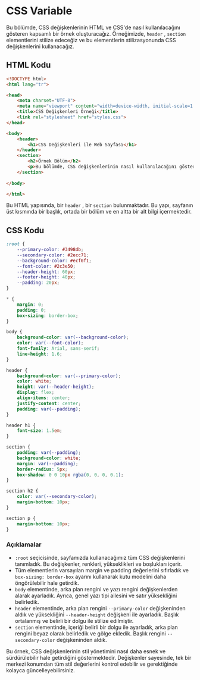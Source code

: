 # CSS Variable

Bu bölümde, CSS değişkenlerinin HTML ve CSS'de nasıl kullanılacağını gösteren kapsamlı bir örnek oluşturacağız. Örneğimizde, `header` , `section` elementlerini stilize edeceğiz ve bu elementlerin stilizasyonunda CSS değişkenlerini kullanacağız.

## HTML Kodu

```html
<!DOCTYPE html>
<html lang="tr">

<head>
    <meta charset="UTF-8">
    <meta name="viewport" content="width=device-width, initial-scale=1.0">
    <title>CSS Değişkenleri Örneği</title>
    <link rel="stylesheet" href="styles.css">
</head>

<body>
    <header>
        <h1>CSS Değişkenleri ile Web Sayfası</h1>
    </header>
    <section>
        <h2>Örnek Bölüm</h2>
        <p>Bu bölümde, CSS değişkenlerinin nasıl kullanılacağını gösteren bir örnek bulunmaktadır.</p>
    </section>
  
</body>

</html>
```

Bu HTML yapısında, bir `header` , bir `section` bulunmaktadır. Bu yapı, sayfanın üst kısmında bir başlık, ortada bir bölüm ve en altta bir alt bilgi içermektedir.

## CSS Kodu

```css
:root {
    --primary-color: #3498db;
    --secondary-color: #2ecc71;
    --background-color: #ecf0f1;
    --font-color: #2c3e50;
    --header-height: 60px;
    --footer-height: 40px;
    --padding: 20px;
}

* {
    margin: 0;
    padding: 0;
    box-sizing: border-box;
}

body {
    background-color: var(--background-color);
    color: var(--font-color);
    font-family: Arial, sans-serif;
    line-height: 1.6;
}

header {
    background-color: var(--primary-color);
    color: white;
    height: var(--header-height);
    display: flex;
    align-items: center;
    justify-content: center;
    padding: var(--padding);
}

header h1 {
    font-size: 1.5em;
}

section {
    padding: var(--padding);
    background-color: white;
    margin: var(--padding);
    border-radius: 5px;
    box-shadow: 0 0 10px rgba(0, 0, 0, 0.1);
}

section h2 {
    color: var(--secondary-color);
    margin-bottom: 10px;
}

section p {
    margin-bottom: 10px;
}


```

### Açıklamalar

* `:root` seçicisinde, sayfamızda kullanacağımız tüm CSS değişkenlerini tanımladık. Bu değişkenler, renkleri, yükseklikleri ve boşlukları içerir.
* Tüm elementlerin varsayılan margin ve padding değerlerini sıfırladık ve `box-sizing: border-box` ayarını kullanarak kutu modelini daha öngörülebilir hale getirdik.
* `body` elementinde, arka plan rengini ve yazı rengini değişkenlerden alarak ayarladık. Ayrıca, genel yazı tipi ailesini ve satır yüksekliğini belirledik.
* `header` elementinde, arka plan rengini `--primary-color` değişkeninden aldık ve yüksekliğini `--header-height` değişkeni ile ayarladık. Başlık ortalanmış ve belirli bir dolgu ile stilize edilmiştir.
* `section` elementinde, içeriği belirli bir dolgu ile ayarladık, arka plan rengini beyaz olarak belirledik ve gölge ekledik. Başlık rengini `--secondary-color` değişkeninden aldık.
  

Bu örnek, CSS değişkenlerinin stil yönetimini nasıl daha esnek ve sürdürülebilir hale getirdiğini göstermektedir. Değişkenler sayesinde, tek bir merkezi konumdan tüm stil değerlerini kontrol edebilir ve gerektiğinde kolayca güncelleyebilirsiniz.
